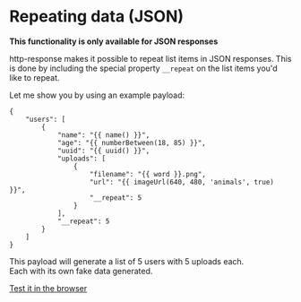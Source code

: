 # Repeating data (JSON)

**This functionality is only available for JSON responses**

http-response makes it possible to repeat list items in JSON responses.
This is done by including the special property ```__repeat``` on the list items you'd like to repeat.

Let me show you by using an example payload:

```
{
    "users": [
        {
            "name": "{{ name() }}",
            "age": "{{ numberBetween(18, 85) }}",
            "uuid": "{{ uuid() }}",
            "uploads": [
                {
                    "filename": "{{ word }}.png",
                    "url": "{{ imageUrl(640, 480, 'animals', true) }}",
                    "__repeat": 5
                }
            ],
            "__repeat": 5
        }
    ]
}
```

This payload will generate a list of 5 users with 5 uploads each.  
Each with its own fake data generated.

[Test it in the browser](http://http-response.com/json?body=%7B%22users%22%3A%5B%7B%22name%22%3A%22%7B%7Bname%28%29%7D%7D%22%2C%22age%22%3A%22%7B%7BnumberBetween%2818%2C85%29%7D%7D%22%2C%22uuid%22%3A%22%7B%7Buuid%28%29%7D%7D%22%2C%22uploads%22%3A%5B%7B%22filename%22%3A%22%7B%7Bword%28%29%7D%7D.png%22%2C%22url%22%3A%22%7B%7BimageUrl%28640%2C480%2C%27animals%27%2Ctrue%29%7D%7D%22%2C%22__repeat%22%3A5%7D%5D%2C%22__repeat%22%3A5%7D%5D%7D)